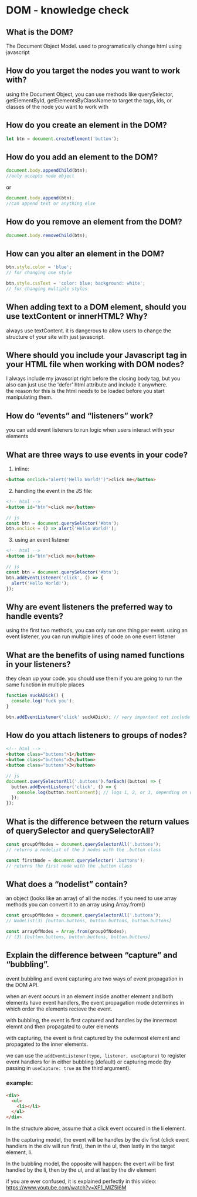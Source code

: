 # DOM - knowledge check

## What is the DOM?

The Document Object Model. used to programatically change html using javascript

## How do you target the nodes you want to work with?

using the Document Object, you can use methods like querySelector, getElementById, getElementsByClassName to target the tags, ids, or classes of the node you want to work with

## How do you create an element in the DOM?

```js
let btn = document.createElement('button');
```

## How do you add an element to the DOM?

```js
document.body.appendChild(btn);
//only accepts node object
```

or

```js
document.body.append(btn);
//can append text or anything else
```

## How do you remove an element from the DOM?

```js
document.body.removeChild(btn);
```

## How can you alter an element in the DOM?

```js
btn.style.color = 'blue';
// for changing one style

btn.style.cssText = 'color: blue; background: white';
// for changing multiple styles
```

## When adding text to a DOM element, should you use textContent or innerHTML? Why?

always use textContent. it is dangerous to allow users to change the structure of your site with just javascript.

## Where should you include your Javascript tag in your HTML file when working with DOM nodes?

I always include my javascript right before the closing body tag, but you also can just use the 'defer' html attribute and include it anywhere.  
the reason for this is the html needs to be loaded before you start manipulating them.

## How do “events” and “listeners” work?

you can add event listeners to run logic when users interact with your elements

## What are three ways to use events in your code?

1. inline:

```html
<button onclick="alert('Hello World!')">click me</button>
```

2. handling the event in the JS file:

```html
<!-- html -->
<button id="btn">click me</button>
```

```js
// js
const btn = document.querySelector('#btn');
btn.onclick = () => alert('Hello World!');
```

3. using an event listener

```html
<!-- html -->
<button id="btn">click me</button>
```

```js
// js
const btn = document.querySelector('#btn');
btn.addEventListener('click', () => {
  alert('Hello World!');
});
```

## Why are event listeners the preferred way to handle events?

using the first two methods, you can only run one thing per event. using an event listener, you can run multiple lines of code on one event listener

## What are the benefits of using named functions in your listeners?

they clean up your code. you should use them if you are going to run the same function in multiple places

```js
function suckADick() {
  console.log('fuck you');
}

btn.addEventListener('click' suckADick); // very important not include the ()
```

## How do you attach listeners to groups of nodes?

```html
<!-- html -->
<button class="buttons">1</button>
<button class="buttons">2</button>
<button class="buttons">3</button>
```

```js
// js
document.querySelectorAll('.buttons').forEach((button) => {
  button.addEventListener('click', () => {
    console.log(button.textContent); // logs 1, 2, or 3, depending on which button you pressed
  });
});
```

## What is the difference between the return values of querySelector and querySelectorAll?

```js
const groupOfNodes = document.querySelectorAll('.buttons');
// returns a nodelist of the 3 nodes with the .button class

const firstNode = document.querySelector('.buttons');
// returns the first node with the .button class
```

## What does a “nodelist” contain?

an object (looks like an array) of all the nodes. if you need to use array methods you can convert it to an array using Array.from()

```js
const groupOfNodes = document.querySelectorAll('.buttons');
// NodeList(3) [button.buttons, button.buttons, button.buttons]

const arrayOfNodes = Array.from(groupOfNodes);
// (3) [button.buttons, button.buttons, button.buttons]
```

## Explain the difference between “capture” and “bubbling”.

event bubbling and event capturing are two ways of event propagation in the DOM API.

when an event occurs in an element inside another element and both elements have event handlers, the event propagation mode determines in which order the elements recieve the event.

with bubbling, the event is first captured and handles by the innermost elemnt and then propagated to outer elements

with capturing, the event is first captured by the outermost element and propagated to the inner elements.

we can use the `addEventListener(type, listener, useCapture)` to register event handlers for in either bubbling (default) or capturing mode (by passing in `useCapture: true` as the third argument).

### example:

```html
<div>
  <ul>
    <li></li>
  </ul>
</div>
```

In the structure above, assume that a click event occured in the li element.

In the capturing model, the event will be handles by the div first (click event handlers in the div will run first), then in the ul, then lastly in the target element, li.

In the bubbling model, the opposite will happen: the event will be first handled by the li, then by the ul, and at last by the div element

if you are ever confused, it is explained perfectly in this video: https://www.youtube.com/watch?v=XF1_MlZ5l6M
